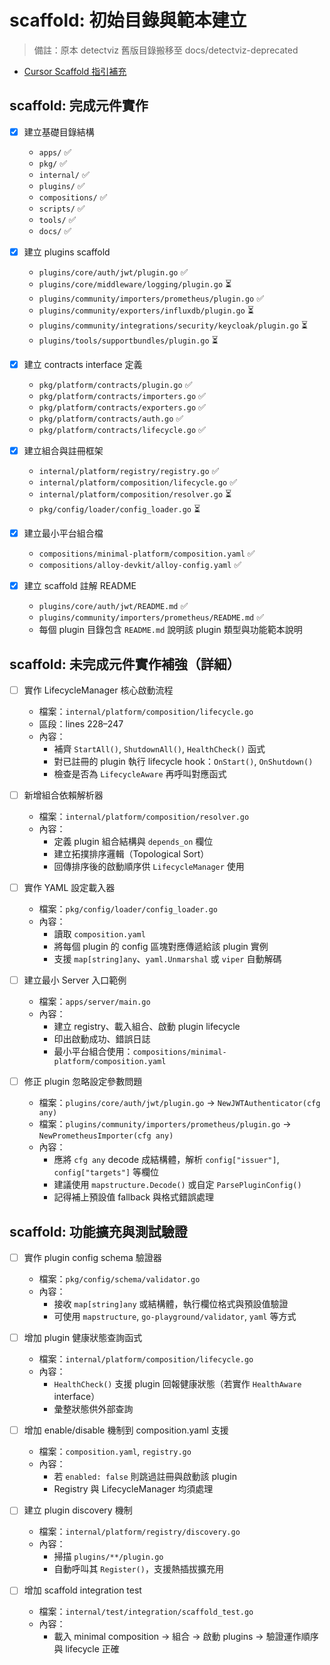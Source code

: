 # scaffold: 初始目錄與範本建立

> 備註：原本 detectviz 舊版目錄搬移至 docs/detectviz-deprecated

- [Cursor Scaffold 指引補充](docs/README.md)

## scaffold: 完成元件實作

- [x] 建立基礎目錄結構
  - `apps/` ✅
  - `pkg/` ✅
  - `internal/` ✅
  - `plugins/` ✅
  - `compositions/` ✅
  - `scripts/` ✅
  - `tools/` ✅
  - `docs/` ✅

- [x] 建立 plugins scaffold
  - `plugins/core/auth/jwt/plugin.go` ✅
  - `plugins/core/middleware/logging/plugin.go` ⏳
  - `plugins/community/importers/prometheus/plugin.go` ✅
  - `plugins/community/exporters/influxdb/plugin.go` ⏳
  - `plugins/community/integrations/security/keycloak/plugin.go` ⏳
  - `plugins/tools/supportbundles/plugin.go` ⏳

- [x] 建立 contracts interface 定義
  - `pkg/platform/contracts/plugin.go` ✅
  - `pkg/platform/contracts/importers.go` ✅
  - `pkg/platform/contracts/exporters.go` ✅
  - `pkg/platform/contracts/auth.go` ✅
  - `pkg/platform/contracts/lifecycle.go` ✅

- [x] 建立組合與註冊框架
  - `internal/platform/registry/registry.go` ✅
  - `internal/platform/composition/lifecycle.go` ✅
  - `internal/platform/composition/resolver.go` ⏳
  - `pkg/config/loader/config_loader.go` ⏳

- [x] 建立最小平台組合檔
  - `compositions/minimal-platform/composition.yaml` ✅
  - `compositions/alloy-devkit/alloy-config.yaml` ✅

- [x] 建立 scaffold 註解 README
  - `plugins/core/auth/jwt/README.md` ✅
  - `plugins/community/importers/prometheus/README.md` ✅
  - 每個 plugin 目錄包含 `README.md` 說明該 plugin 類型與功能範本說明

## scaffold: 未完成元件實作補強（詳細）

- [ ] 實作 LifecycleManager 核心啟動流程
  - 檔案：`internal/platform/composition/lifecycle.go`
  - 區段：lines 228–247
  - 內容：
    - 補齊 `StartAll()`, `ShutdownAll()`, `HealthCheck()` 函式
    - 對已註冊的 plugin 執行 lifecycle hook：`OnStart()`, `OnShutdown()`
    - 檢查是否為 `LifecycleAware` 再呼叫對應函式

- [ ] 新增組合依賴解析器
  - 檔案：`internal/platform/composition/resolver.go`
  - 內容：
    - 定義 plugin 組合結構與 `depends_on` 欄位
    - 建立拓撲排序邏輯（Topological Sort）
    - 回傳排序後的啟動順序供 `LifecycleManager` 使用

- [ ] 實作 YAML 設定載入器
  - 檔案：`pkg/config/loader/config_loader.go`
  - 內容：
    - 讀取 `composition.yaml`
    - 將每個 plugin 的 config 區塊對應傳遞給該 plugin 實例
    - 支援 `map[string]any`、`yaml.Unmarshal` 或 `viper` 自動解碼

- [ ] 建立最小 Server 入口範例
  - 檔案：`apps/server/main.go`
  - 內容：
    - 建立 registry、載入組合、啟動 plugin lifecycle
    - 印出啟動成功、錯誤日誌
    - 最小平台組合使用：`compositions/minimal-platform/composition.yaml`

- [ ] 修正 plugin 忽略設定參數問題
  - 檔案：`plugins/core/auth/jwt/plugin.go` → `NewJWTAuthenticator(cfg any)`
  - 檔案：`plugins/community/importers/prometheus/plugin.go` → `NewPrometheusImporter(cfg any)`
  - 內容：
    - 應將 `cfg any` decode 成結構體，解析 `config["issuer"]`, `config["targets"]` 等欄位
    - 建議使用 `mapstructure.Decode()` 或自定 `ParsePluginConfig()`
    - 記得補上預設值 fallback 與格式錯誤處理

## scaffold: 功能擴充與測試驗證

- [ ] 實作 plugin config schema 驗證器
  - 檔案：`pkg/config/schema/validator.go`
  - 內容：
    - 接收 `map[string]any` 或結構體，執行欄位格式與預設值驗證
    - 可使用 `mapstructure`, `go-playground/validator`, `yaml` 等方式

- [ ] 增加 plugin 健康狀態查詢函式
  - 檔案：`internal/platform/composition/lifecycle.go`
  - 內容：
    - `HealthCheck()` 支援 plugin 回報健康狀態（若實作 `HealthAware` interface）
    - 彙整狀態供外部查詢

- [ ] 增加 enable/disable 機制到 composition.yaml 支援
  - 檔案：`composition.yaml`, `registry.go`
  - 內容：
    - 若 `enabled: false` 則跳過註冊與啟動該 plugin
    - Registry 與 LifecycleManager 均須處理

- [ ] 建立 plugin discovery 機制
  - 檔案：`internal/platform/registry/discovery.go`
  - 內容：
    - 掃描 `plugins/**/plugin.go`
    - 自動呼叫其 `Register()`，支援熱插拔擴充用

- [ ] 增加 scaffold integration test
  - 檔案：`internal/test/integration/scaffold_test.go`
  - 內容：
    - 載入 minimal composition → 組合 → 啟動 plugins → 驗證運作順序與 lifecycle 正確